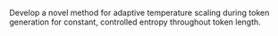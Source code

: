 Develop a novel method for adaptive temperature scaling during token generation for constant, controlled entropy throughout token length.
